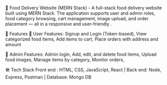 🍔 Food Delivery Website (MERN Stack) - 
A full-stack food delivery website built using MERN Stack. The application supports user and admin roles, food category browsing, cart management, image upload, and order placement — all in a responsive and user-friendly .

🚀 Features
👥 User Features:
Signup and Login (Token-based),
View categorized food items,
Add items to cart,
Place orders with address and amount

🔐 Admin Features:
Admin login, 
Add, edit, and delete food items, 
Upload food images, 
Manage items by category, 
Monitor orders, 

🛠 Tech Stack
Front end : HTML, CSS, JavaScript, React | 
Back end: Node, Express, Postman | 
Database: Mongo DB
